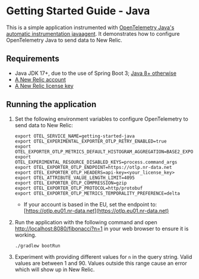 # Getting Started Guide - Java

This is a simple application instrumented
with [OpenTelemetry Java's](https://github.com/open-telemetry/opentelemetry-java) [automatic instrumentation javaagent](https://opentelemetry.io/docs/languages/java/automatic/).
It demonstrates how to configure OpenTelemetry Java to send data to New Relic.

## Requirements

* Java JDK 17+, due to the use of Spring Boot 3; [Java 8+ otherwise](https://github.com/open-telemetry/opentelemetry-java/blob/main/VERSIONING.md#language-version-compatibility)
* [A New Relic account](https://one.newrelic.com/)
* [A New Relic license key](https://docs.newrelic.com/docs/apis/intro-apis/new-relic-api-keys/#license-key)

## Running the application

1. Set the following environment variables to configure OpenTelemetry to send
   data to New Relic:

    ```shell
    export OTEL_SERVICE_NAME=getting-started-java
    export OTEL_EXPERIMENTAL_EXPORTER_OTLP_RETRY_ENABLED=true
    export OTEL_EXPORTER_OTLP_METRICS_DEFAULT_HISTOGRAM_AGGREGATION=BASE2_EXPONENTIAL_BUCKET_HISTOGRAM
    export OTEL_EXPERIMENTAL_RESOURCE_DISABLED_KEYS=process.command_args
    export OTEL_EXPORTER_OTLP_ENDPOINT=https://otlp.nr-data.net
    export OTEL_EXPORTER_OTLP_HEADERS=api-key=<your_license_key>
    export OTEL_ATTRIBUTE_VALUE_LENGTH_LIMIT=4095
    export OTEL_EXPORTER_OTLP_COMPRESSION=gzip
    export OTEL_EXPORTER_OTLP_PROTOCOL=http/protobuf
    export OTEL_EXPORTER_OTLP_METRICS_TEMPORALITY_PREFERENCE=delta
    ```

    * If your account is based in the EU, set the endpoint to: [https://otlp.eu01.nr-data.net](https://otlp.eu01.nr-data.net)

2. Run the application with the following command and open
   [http://localhost:8080/fibonacci?n=1](http://localhost:8080/fibonacci?n=1)
   in your web browser to ensure it is working.

    ```shell
    ./gradlew bootRun
    ```

3. Experiment with providing different values for `n` in the query string.
   Valid values are between 1 and 90. Values outside this range cause an error
   which will show up in New Relic.
